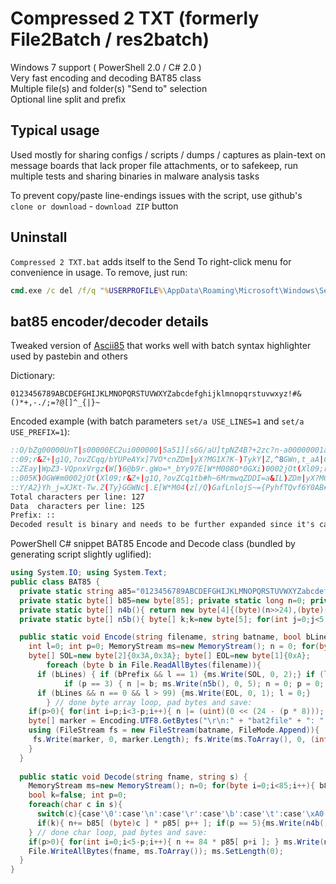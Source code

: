 # Compressed 2 TXT (formerly File2Batch / res2batch)  
Windows 7 support ( PowerShell 2.0 / C# 2.0 )  
Very fast encoding and decoding BAT85 class  
Multiple file(s) and folder(s) "Send to" selection  
Optional line split and prefix  

## Typical usage  
Used mostly for sharing configs / scripts / dumps / captures as plain-text on message boards that lack proper file attachments, or to safekeep, run multiple tests and sharing binaries in malware analysis tasks  

To prevent copy/paste line-endings issues with the script, use github's `clone or download` - `download ZIP` button  

## Uninstall  
`Compressed 2 TXT.bat` adds itself to the Send To right-click menu for convenience in usage. To remove, just run:  
```bat
cmd.exe /c del /f/q "%USERPROFILE%\AppData\Roaming\Microsoft\Windows\SendTo\Compressed 2 TXT.bat"  
```
## bat85 encoder/decoder details  
Tweaked version of [Ascii85](https://en.wikipedia.org/wiki/Ascii85) that works well with batch syntax highlighter used by pastebin and others  

Dictionary:  
```
0123456789ABCDEFGHIJKLMNOPQRSTUVWXYZabcdefghijklmnopqrstuvwxyz!#&()*+,-./;=?@[]^_{|}~
```
Encoded example (with batch parameters `set/a USE_LINES=1` and `set/a USE_PREFIX=1`):  
```bat
::O/bZg00000UnT|s00000EC2ui000000|5a51][s6G/aU]tpNZ4B?+2zc?n-a00000001aWshJ=ETy&[5Y/#/wbY+?}TuezrMNUISE^HHj03aCx0C[la0000eO^7+)
::09;r&Z+|g1Q,?ovZCqq/bYUPeAYx]7VO*cnZDm|yX?MG1X?K-)TykY|Z,^8GWn,t_aA|C1axP^fWdHz*1pt{D0ssI2,G#tyAOKu-Z,OdKTvK#qVQpMfZ,^8GWkzXi
::ZEay|WpZ3-VQpnxVrgz(W[)6@b9r.gWo=*_bYy97E[W*M008O*0GXi)0002jOt(Xl09;r&Z+|g1Q,?ovZCq1tb#h~6MrmwqZDDI=a&IL)ZDm|yX?MF}X=QRSE[W*M
::005K)0GW#m0002jOt(Xl09;r&Z+|g1Q,?ovZCq1tb#h~6MrmwqZDDI=a&IL)ZDm|yX?MG0aBD7Qcx3;pOalO!9}fTk0M|]n3m]bobZ?8Lb6it)WnpbxQ,U,0V_WBZ
::Y/A2}Yh_j=XJKt-Tw.Z(Ty}GGWNc|.E[W*M04(z[/Q)GafLnlojS~={PyhfTQvf6Y0AB#B_=_D?xfNOE8zl(N2qg/T4twaJmne+VAVDTz6K+7h;w-;N*(W&cJA3fG
Total characters per line: 127
Data  characters per line: 125
Prefix: ::
Decoded result is binary and needs to be further expanded since it's cab LZX-compressed ( expand -R $file -F:* . )
```
PowerShell C# snippet BAT85 Encode and Decode class (bundled by generating script slightly uglified):
```c#
using System.IO; using System.Text;
public class BAT85 {
  private static string a85="0123456789ABCDEFGHIJKLMNOPQRSTUVWXYZabcdefghijklmnopqrstuvwxyz!#&()*+,-./;=?@[]^_{|}~";
  private static byte[] b85=new byte[85]; private static long n=0; private static int[] p85={52200625,614125,7225,85,1};
  private static byte[] n4b(){ return new byte[4]{(byte)(n>>24),(byte)(n>>16),(byte)(n>>8),(byte)n}; }
  private static byte[] n5b(){ byte[] k;k=new byte[5]; for(int j=0;j<5;j++){ k[4-j]=b85[(byte)(n % 85)]; n /= 85; } return k;}

  public static void Encode(string filename, string batname, bool bLines, bool bPrefix) {
    int l=0; int p=0; MemoryStream ms=new MemoryStream(); n = 0; for(byte i=0;i<85;i++){b85[i]=(byte)a85[i];}
    byte[] SOL=new byte[2]{0x3A,0x3A}; byte[] EOL=new byte[1]{0xA};
		foreach (byte b in File.ReadAllBytes(filename)){
      if (bLines) { if (bPrefix && l == 1) {ms.Write(SOL, 0, 2);} if (l == 101) {ms.Write(EOL, 0, 1); l = 0; } l++; }
			if (p == 3) { n |= b; ms.Write(n5b(), 0, 5); n = 0; p = 0; } else { n |= (uint)(b << (24 - (p * 8))); p++; }
      if (bLines && n == 0 && l > 99) {ms.Write(EOL, 0, 1); l = 0;}
		} // done byte array loop, pad bytes and save:
    if(p>0){ for(int i=p;i<3-p;i++){ n |= (uint)(0 << (24 - (p * 8))); } n |= 0; ms.Write(n5b(), 0, p + 1); }
    byte[] marker = Encoding.UTF8.GetBytes("\r\n:" + "bat2file" + ": " + filename + "\r\n");
    using (FileStream fs = new FileStream(batname, FileMode.Append)){
     fs.Write(marker, 0, marker.Length); fs.Write(ms.ToArray(), 0, (int)ms.Length); ms.SetLength(0);
    }
  }
  
  public static void Decode(string fname, string s) {
    MemoryStream ms=new MemoryStream(); n=0; for(byte i=0;i<85;i++){ b85[(byte)a85[i]]=i; }
    bool k=false; int p=0;
    foreach(char c in s){
      switch(c){case'\0':case'\n':case'\r':case'\b':case'\t':case'\xA0':case' ':case':': k=false;break; default: k=true;break;}
      if(k){ n+= b85[ (byte)c ] * p85[ p++ ]; if(p == 5){ms.Write(n4b(), 0, 4); n=0; p=0; } }
    } // done char loop, pad bytes and save:
    if(p>0){ for(int i=0;i<5-p;i++){ n += 84 * p85[ p+i ]; } ms.Write(n4b(), 0, p-1); }
    File.WriteAllBytes(fname, ms.ToArray()); ms.SetLength(0);
  }
}
```

